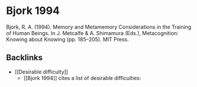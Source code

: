 # Bjork 1994
Bjork, R. A. (1994). Memory and Metamemory Considerations in the Training of Human Beings. In J. Metcalfe & A. Shimamura (Eds.), Metacognition: Knowing about Knowing (pp. 185–205). MIT Press.

## Backlinks
* [[Desirable difficulty]]
	* [[Bjork 1994]] cites a list of desirable difficulties:

<!-- #Life -->

<!-- {BearID:D1F60B6B-1145-4B8E-87DF-849373CF27AC-15756-0000130341D4CDA9} -->
